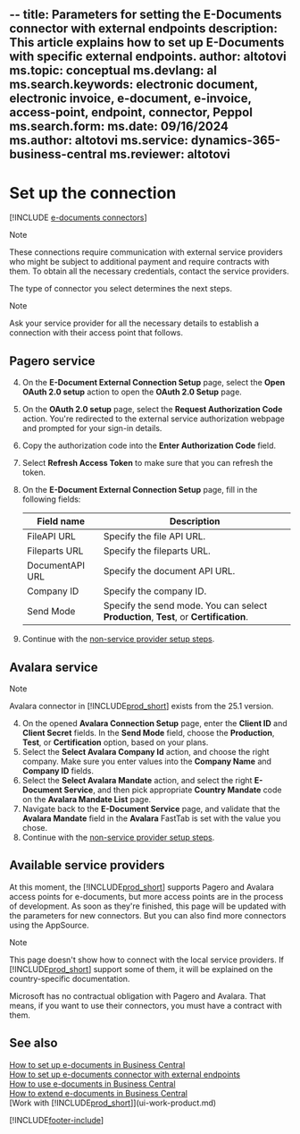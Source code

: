 --
title: Parameters for setting the E-Documents connector with external endpoints
description: This article explains how to set up E-Documents with specific external endpoints.
author: altotovi
ms.topic: conceptual
ms.devlang: al
ms.search.keywords: electronic document, electronic invoice, e-document, e-invoice, access-point, endpoint, connector, Peppol
ms.search.form: 
ms.date: 09/16/2024
ms.author: altotovi
ms.service: dynamics-365-business-central
ms.reviewer: altotovi
---

# Set up the connection

[!INCLUDE [e-documents connectors](edocuments-connectors-include.md)]

 > [!NOTE]
 > These connections require communication with external service providers who might be subject to additional payment and require contracts with them. To obtain all the necessary credentials, contact the service providers.

The type of connector you select determines the next steps.  

> [!NOTE]
> Ask your service provider for all the necessary details to establish a connection with their access point that follows.  

## Pagero service

4. On the **E-Document External Connection Setup** page, select the **Open OAuth 2.0 setup** action to open the **OAuth 2.0 Setup** page.  
5. On the **OAuth 2.0 setup** page, select the **Request Authorization Code** action. You're redirected to the external service authorization webpage and prompted for your sign-in details.
6. Copy the authorization code into the **Enter Authorization Code** field.  
7. Select **Refresh Access Token** to make sure that you can refresh the token. 
8. On the **E-Document External Connection Setup** page, fill in the following fields:

    | Field name | Description |
    |---|---|
    | FileAPI URL | Specify the file API URL. |
    | Fileparts URL | Specify the fileparts URL. |
    | DocumentAPI URL | Specify the document API URL. |
    | Company ID | Specify the company ID. |
    | Send Mode | Specify the send mode. You can select **Production**, **Test**, or **Certification**. |

9. Continue with the [non-service provider setup steps](finance-how-setup-edocuments-external.md).  

## Avalara service

> [!NOTE]
> Avalara connector in [!INCLUDE[prod_short](includes/prod_short.md)] exists from the 25.1 version.  

4. On the opened **Avalara Connection Setup** page, enter the **Client ID** and **Client Secret** fields. In the **Send Mode** field, choose the **Production**, **Test**, or **Certification** option, based on your plans. 
5. Select the **Select Avalara Company Id** action, and choose the right company. Make sure you enter values into the **Company Name** and **Company ID** fields.  
6. Select the **Select Avalara Mandate** action, and select the right **E-Document Service**, and then pick appropriate **Country Mandate** code on the **Avalara Mandate List** page. 
7. Navigate back to the **E-Document Service** page, and validate that the **Avalara Mandate** field in the **Avalara** FastTab is set with the value you chose. 
8. Continue with the [non-service provider setup steps](finance-how-setup-edocuments-external.md).

## Available service providers

At this moment, the [!INCLUDE[prod_short](includes/prod_short.md)] supports Pagero and Avalara access points for e-documents, but more access points are in the process of development. As soon as they're finished, this page will be updated with the parameters for new connectors. But you can also find more connectors using the AppSource.

> [!NOTE]
> This page doesn't show how to connect with the local service providers. If [!INCLUDE[prod_short](includes/prod_short.md)] support some of them, it will be explained on the country-specific documentation.  

Microsoft has no contractual obligation with Pagero and Avalara. That means, if you want to use their connectors, you must have a contract with them.

## See also

[How to set up e-documents in Business Central](finance-how-setup-edocuments.md)    
[How to set up e-documents connector with external endpoints](finance-how-setup-edocuments-external.md)  
[How to use e-documents in Business Central](finance-how-use-edocuments.md)    
[How to extend e-documents in Business Central](/dynamics365/business-central/dev-itpro/developer/devenv-extend-edocuments)    
[Work with [!INCLUDE[prod_short](includes/prod_short.md)]](ui-work-product.md)  

[!INCLUDE[footer-include](includes/footer-banner.md)]
